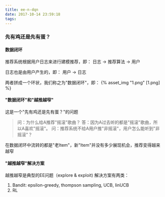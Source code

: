 ```yaml
---
title: ee-n-dqn
date: 2017-10-14 23:59:18
tags:
---
```


### 先有鸡还是先有蛋？

#### 数据闭环
推荐系统根据用户日志来进行建模推荐，即：
日志 -> 推荐算法 -> 用户

<!-- more -->

日志也是由用户产生的，即：
用户 -> 日志

两者拼成一个环状，我们称之为"数据闭环"，即：
{% asset_img "1.png" [1.png] %}

#### "数据闭环"和"越推越窄"
这是一个"先有鸡还是先有蛋？"的问题
> 问：为什么给A推荐"摇滚"歌曲？
> 答：因为A过去听的都是"摇滚"歌曲，所以A喜欢"摇滚"。
> 问：推荐系统不给A用户推"非摇滚"，用户怎么能听到"非摇滚"？

在数据闭环中流转的都是"老Item"，新"Item"并没有多少展现机会，推荐变得越来越窄

#### "越推越窄"解决方案
越推越窄是典型的EE问题（explore & exploit)
解决方案有两类：
1. Bandit: epsilon-greedy, thompson sampling, UCB, linUCB
2. RL

